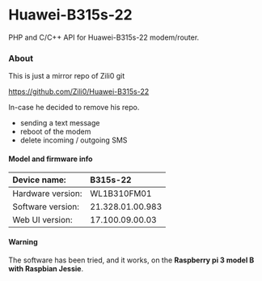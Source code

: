 # Huawei-B315s-22
PHP and C/C++ API for Huawei-B315s-22 modem/router. 
### About
This is just a mirror repo of Zili0 git

https://github.com/Zili0/Huawei-B315s-22

In-case he decided to remove his repo.
- sending a text message
- reboot of the modem
- delete incoming / outgoing SMS
#### Model and firmware info

| Device name:      | B315s-22         |
| :---              | :---             |
| Hardware version: | WL1B310FM01      |
| Software version: | 21.328.01.00.983 |
| Web UI version:   | 17.100.09.00.03  |
#### Warning
The software has been tried, and it works, on the **Raspberry pi 3 model B with Raspbian Jessie**.


